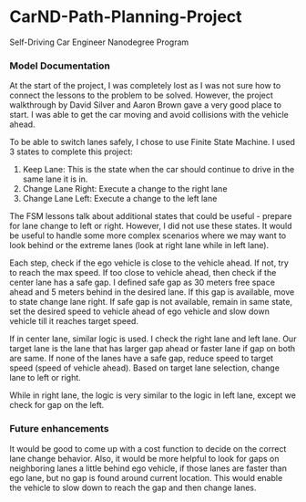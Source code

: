 # CarND-Path-Planning-Project
Self-Driving Car Engineer Nanodegree Program
   
### Model Documentation
At the start of the project, I was completely lost as I was not sure how to connect the lessons to the problem to be solved. However, the project walkthrough by David Silver and Aaron Brown gave a very good place to start. I was able to get the car moving and avoid collisions with the vehicle ahead.

To be able to switch lanes safely, I chose to use Finite State Machine. I used 3 states to complete this project:

1. Keep Lane: This is the state when the car should continue to drive in the same lane it is in. 
2. Change Lane Right: Execute a change to the right lane
3. Change Lane Left: Execute a change to the left lane

The FSM lessons talk about additional states that could be useful - prepare for lane change to left or right. However, I did not use these states. It would be useful to handle some more complex scenarios where we may want to look behind or the extreme lanes (look at right lane while in left lane). 

Each step, check if the ego vehicle is close to the vehicle ahead. If not, try to reach the max speed.
If too close to vehicle ahead, then check if the center lane has a safe gap. I defined safe gap as 30 meters free space ahead and 5 meters behind in the desired lane. If this gap is available, move to state change lane right. If safe gap is not available, remain in same state, set the desired speed to vehicle ahead of ego vehicle and slow down vehicle till it reaches target speed.

If in center lane, similar logic is used. I check the right lane and left lane. Our target lane is the lane that has larger gap ahead or faster lane if gap on both are same.  If none of the lanes have a safe gap, reduce speed to target speed (speed of vehicle ahead). Based on target lane selection, change lane to left or right.

While in right lane, the logic is very similar to the logic in left lane, except we check for gap on the left. 

### Future enhancements
It would be good to come up with a cost function to decide on the correct lane change behavior.
Also, it would be more helpful to look for gaps on neighboring lanes a little behind ego vehicle, if those lanes are faster than ego lane, but no gap is found around current location. This would enable the vehicle to slow down to reach the gap and then change lanes. 

